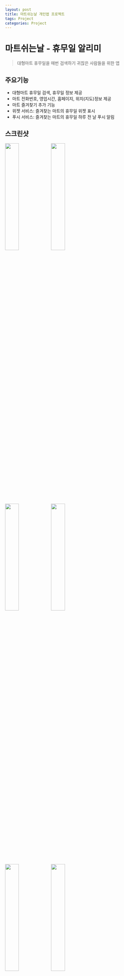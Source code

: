 ```yaml
---
layout: post
title: 마트쉬는날 개인앱 프로젝트
tags: Project
categories: Project
---
```

# 마트쉬는날 - 휴무일 알리미
> 대형마트 휴무일을 매번 검색하기 귀찮은 사람들을 위한 앱

## 주요기능
- 대형마트 휴무일 검색, 휴무일 정보 제공
- 마트 전화번호, 영업시간, 홈페이지, 위치(지도)정보 제공
- 마트 즐겨찾기 추가 기능
- 위젯 서비스: 즐겨찾는 마트의 휴무일 위젯 표시
- 푸시 서비스: 즐겨찾는 마트의 휴무일 하루 전 날 푸시 알림

## 스크린샷
<img src="{{ site.url }}/assets/img/post_img/2018-10-15-mh06.png" width="30%"><img src="{{ site.url }}/assets/img/post_img/2018-10-15-mh01.png" width="30%">

<img src="{{ site.url }}/assets/img/post_img/2018-10-15-mh02.png" width="30%"><img src="{{ site.url }}/assets/img/post_img/2018-10-15-mh03.png" width="30%">

<img src="{{ site.url }}/assets/img/post_img/2018-10-15-mh04.png" width="30%"><img src="{{ site.url }}/assets/img/post_img/2018-10-15-mh05.png" width="30%">
